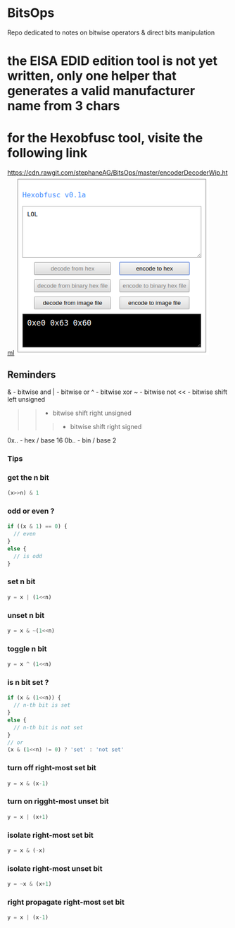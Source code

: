 # BitsOps
Repo dedicated to notes on bitwise operators &amp; direct bits manipulation

# the EISA EDID edition tool is not yet written, only one helper that generates a valid manufacturer name from 3 chars

# for the Hexobfusc tool, visite the following link
https://cdn.rawgit.com/stephaneAG/BitsOps/master/encoderDecoderWip.html
<img src="./HexobfuscV0.1a.png"/>

## Reminders
&   -  bitwise and
|   -  bitwise or
^   -  bitwise xor
~   -  bitwise not
<<  -  bitwise shift left unsigned
>>  -  bitwise shift right unsigned
>>> -  bitwise shift right signed

0x.. - hex / base 16
0b.. - bin / base 2

### Tips

### get the n bit
```javascript
(x>>n) & 1
```

### odd or even ?
```javascript
if ((x & 1) == 0) {
  // even
}
else {
  // is odd
}
```
### set n bit
```javascript
y = x | (1<<n)
```

### unset n bit
```javascript
y = x & ~(1<<n)
```

### toggle n bit
```javascript
y = x ^ (1<<n)
```

### is n bit set ?
```javascript
if (x & (1<<n)) {
  // n-th bit is set
}
else {
  // n-th bit is not set
}
// or
(x & (1<<n) != 0) ? 'set' : 'not set'
```

### turn off right-most set bit
```javascript
y = x & (x-1)
```

### turn on rigght-most unset bit
```javascript
y = x | (x+1)
```

### isolate right-most set bit
```javascript
y = x & (-x)
```

### isolate right-most unset bit
```javascript
y = ~x & (x+1)
```

### right propagate right-most set bit
```javascript
y = x | (x-1)
```

